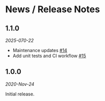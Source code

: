# News / Release Notes

## 1.1.0

_2025-070-22_

- Maintenance updates [#14](https://github.com/pacificclimate/ncWMS-mm-rproxy/pull/14)
- Add unit tests and CI workflow [#15](https://github.com/pacificclimate/ncWMS-mm-rproxy/pull/15)

## 1.0.0

_2020-Nov-24_

Initial release.
